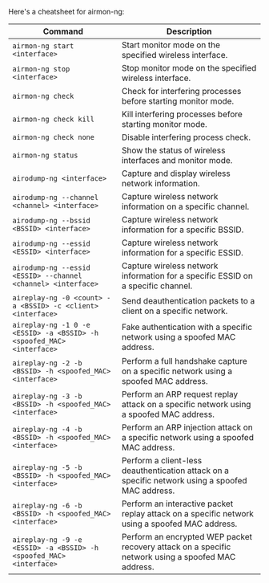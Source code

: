 Here's a cheatsheet for airmon-ng:

| Command                                          | Description                                                             |
|--------------------------------------------------|-------------------------------------------------------------------------|
| `airmon-ng start <interface>`                    | Start monitor mode on the specified wireless interface.                 |
| `airmon-ng stop <interface>`                     | Stop monitor mode on the specified wireless interface.                  |
| `airmon-ng check`                                | Check for interfering processes before starting monitor mode.           |
| `airmon-ng check kill`                           | Kill interfering processes before starting monitor mode.                |
| `airmon-ng check none`                           | Disable interfering process check.                                      |
| `airmon-ng status`                               | Show the status of wireless interfaces and monitor mode.                |
| `airodump-ng <interface>`                        | Capture and display wireless network information.                       |
| `airodump-ng --channel <channel> <interface>`    | Capture wireless network information on a specific channel.              |
| `airodump-ng --bssid <BSSID> <interface>`        | Capture wireless network information for a specific BSSID.               |
| `airodump-ng --essid <ESSID> <interface>`        | Capture wireless network information for a specific ESSID.               |
| `airodump-ng --essid <ESSID> --channel <channel> <interface>` | Capture wireless network information for a specific ESSID on a specific channel. |
| `aireplay-ng -0 <count> -a <BSSID> -c <client> <interface>` | Send deauthentication packets to a client on a specific network.    |
| `aireplay-ng -1 0 -e <ESSID> -a <BSSID> -h <spoofed_MAC> <interface>` | Fake authentication with a specific network using a spoofed MAC address.    |
| `aireplay-ng -2 -b <BSSID> -h <spoofed_MAC> <interface>` | Perform a full handshake capture on a specific network using a spoofed MAC address. |
| `aireplay-ng -3 -b <BSSID> -h <spoofed_MAC> <interface>` | Perform an ARP request replay attack on a specific network using a spoofed MAC address. |
| `aireplay-ng -4 -b <BSSID> -h <spoofed_MAC> <interface>` | Perform an ARP injection attack on a specific network using a spoofed MAC address. |
| `aireplay-ng -5 -b <BSSID> -h <spoofed_MAC> <interface>` | Perform a client-less deauthentication attack on a specific network using a spoofed MAC address. |
| `aireplay-ng -6 -b <BSSID> -h <spoofed_MAC> <interface>` | Perform an interactive packet replay attack on a specific network using a spoofed MAC address. |
| `aireplay-ng -9 -e <ESSID> -a <BSSID> -h <spoofed_MAC> <interface>` | Perform an encrypted WEP packet recovery attack on a specific network using a spoofed MAC address. |
